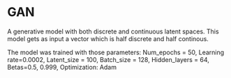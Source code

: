 # GAN

A generative model with both ​discrete and continuous​ latent spaces.
This model gets as input a vector which is half discrete and half continous. 

The model was trained with those parameters: 
  Num_epochs = 50, Learning rate=0.0002, Latent_size = 100, Batch_size = 128, 
  Hidden_layers = 64, Betas=0.5, 0.999, Optimization: Adam
  

